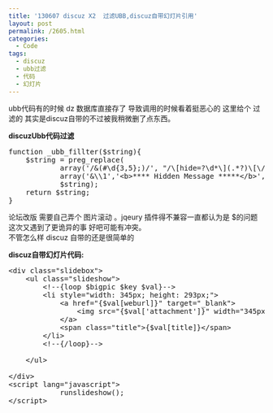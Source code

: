 ```yaml
---
title: '130607 discuz X2  过滤UBB,discuz自带幻灯片引用'
layout: post
permalink: /2605.html
categories:
  - Code
tags:
  - discuz
  - ubb过滤
  - 代码
  - 幻灯片
---
```

ubb代码有的时候 dz 数据库直接存了 导致调用的时候看着挺恶心的 这里给个 过滤的 其实是discuz自带的不过被我稍微删了点东西。

**discuzUbb代码过滤**

<pre class="brush: php; title: ; notranslate" title="">function _ubb_fillter($string){
	$string = preg_replace(
			array('/&amp;(#\d{3,5};)/', "/\[hide=?\d*\](.*?)\[\/hide\]/is", "/\[\/?\w+=?.*?\]/"),
			array('&\\1','&lt;b&gt;**** Hidden Message *****&lt;/b&gt;',''),
			$string);
	return $string;
}
</pre>

论坛改版 需要自己弄个 图片滚动 。jqeury 插件得不兼容一直都认为是 $的问题 这次又遇到了更诡异的事 好吧可能有冲突。  
不管怎么样 discuz 自带的还是很简单的

**discuz自带幻灯片代码:**

<pre class="brush: php; title: ; notranslate" title="">&lt;div class="slidebox"&gt;
	&lt;ul class="slideshow"&gt;
		&lt;!--{loop $bigpic $key $val}--&gt;
		&lt;li style="width: 345px; height: 293px;"&gt;
			&lt;a href="{$val[weburl]}" target="_blank"&gt;
				&lt;img src="{$val['attachment']}" width="345px;" height="293px;" /&gt;
			&lt;/a&gt;
			&lt;span class="title"&gt;{$val[title]}&lt;/span&gt;
		&lt;/li&gt;
		&lt;!--{/loop}--&gt;

	&lt;/ul&gt;

&lt;/div&gt;
&lt;script lang="javascript"&gt;
			runslideshow();
&lt;/script&gt;
</pre>